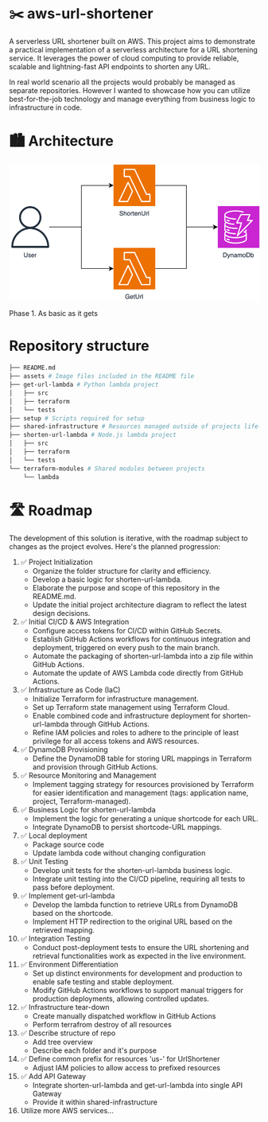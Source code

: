 # ✂️ aws-url-shortener

A serverless URL shortener built on AWS. This project aims to demonstrate a practical implementation of a serverless architecture for a URL shortening service. It leverages the power of cloud computing to provide reliable, scalable and lightning-fast API endpoints to shorten any URL.

In real world scenario all the projects would probably be managed as separate repositories. However I wanted to showcase how you can utilize best-for-the-job technology and manage everything from business logic to infrastructure in code.

# 🏙️ Architecture

![Architecture Diagram](assets/link-shortener.phase1.drawio.svg)

Phase 1. As basic as it gets

# Repository structure

```sh
├── README.md
├── assets # Image files included in the README file
├── get-url-lambda # Python lambda project
│   ├── src
│   ├── terraform
│   └── tests
├── setup # Scripts required for setup
├── shared-infrastructure # Resources managed outside of projects life-cycle
├── shorten-url-lambda # Node.js lambda project
│   ├── src
│   ├── terraform
│   └── tests
└── terraform-modules # Shared modules between projects
    └── lambda
```

# 🛣️ Roadmap

The development of this solution is iterative, with the roadmap subject to changes as the project evolves. Here's the planned progression:

1. ✅ Project Initialization
    - Organize the folder structure for clarity and efficiency.
    - Develop a basic logic for shorten-url-lambda.
    - Elaborate the purpose and scope of this repository in the README.md.
    - Update the initial project architecture diagram to reflect the latest design decisions.
2. ✅ Initial CI/CD & AWS Integration
    - Configure access tokens for CI/CD within GitHub Secrets.
    - Establish GitHub Actions workflows for continuous integration and deployment, triggered on every push to the main branch.
    - Automate the packaging of shorten-url-lambda into a zip file within GitHub Actions.
    - Automate the update of AWS Lambda code directly from GitHub Actions.
3. ✅ Infrastructure as Code (IaC)
    - Initialize Terraform for infrastructure management.
    - Set up Terraform state management using Terraform Cloud.
    - Enable combined code and infrastructure deployment for shorten-url-lambda through GitHub Actions.
    - Refine IAM policies and roles to adhere to the principle of least privilege for all access tokens and AWS resources.
4. ✅ DynamoDB Provisioning
    - Define the DynamoDB table for storing URL mappings in Terraform and provision through GitHub Actions.
5. ✅ Resource Monitoring and Management
    - Implement tagging strategy for resources provisioned by Terraform for easier identification and management (tags: application name, project, Terraform-managed).
6. ✅ Business Logic for shorten-url-lambda
    - Implement the logic for generating a unique shortcode for each URL.
    - Integrate DynamoDB to persist shortcode-URL mappings.
7. ✅ Local deployment
    - Package source code
    - Update lambda code without changing configuration
8. ✅ Unit Testing
    - Develop unit tests for the shorten-url-lambda business logic.
    - Integrate unit testing into the CI/CD pipeline, requiring all tests to pass before deployment.
9. ✅ Implement get-url-lambda
    - Develop the lambda function to retrieve URLs from DynamoDB based on the shortcode.
    - Implement HTTP redirection to the original URL based on the retrieved mapping.
10. ✅ Integration Testing
    - Conduct post-deployment tests to ensure the URL shortening and retrieval functionalities work as expected in the live environment.
11. ✅ Environment Differentiation
    - Set up distinct environments for development and production to enable safe testing and stable deployment.
    - Modify GitHub Actions workflows to support manual triggers for production deployments, allowing controlled updates.
12. ✅ Infrastructure tear-down
    - Create manually dispatched workflow in GitHub Actions
    - Perform terrafrom destroy of all resources
13. ✅ Describe structure of repo
    - Add tree overview
    - Describe each folder and it's purpose
14. ✅ Define common prefix for resources 'us-' for UrlShortener
    - Adjust IAM policies to allow access to prefixed resources
15. ✅ Add API Gateway
    - Integrate shorten-url-lambda and get-url-lambda into single API Gateway
    - Provide it within shared-infrastructure
15. Utilize more AWS services...